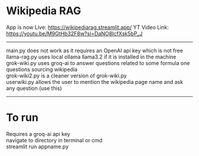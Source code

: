 # Wikipedia RAG
App is now Live: https://wikipediarag.streamlit.app/
YT Video Link: https://youtu.be/M9GtHb32F8w?si=DaNO8IcfXsk5bP_J
<hr>
main.py does not work as it requires an OpenAI api key which is not free <br>
llama-rag.py uses local ollama llama3.2 if it is installed in the machine <br>
grok-wiki.py uses groq-ai to answer questions related to some formula one questions sourcing wikipedia<br>
grok-wiki2.py is a cleaner version of grok-wiki.py<br>
userwiki.py allows the user to mention the wikipedia page name and ask any question (use this)<br>
<hr>

# To run
Requires a groq-ai api key<br>
navigate to directory in terminal or cmd<br>
streamlit run appname.py<br>
